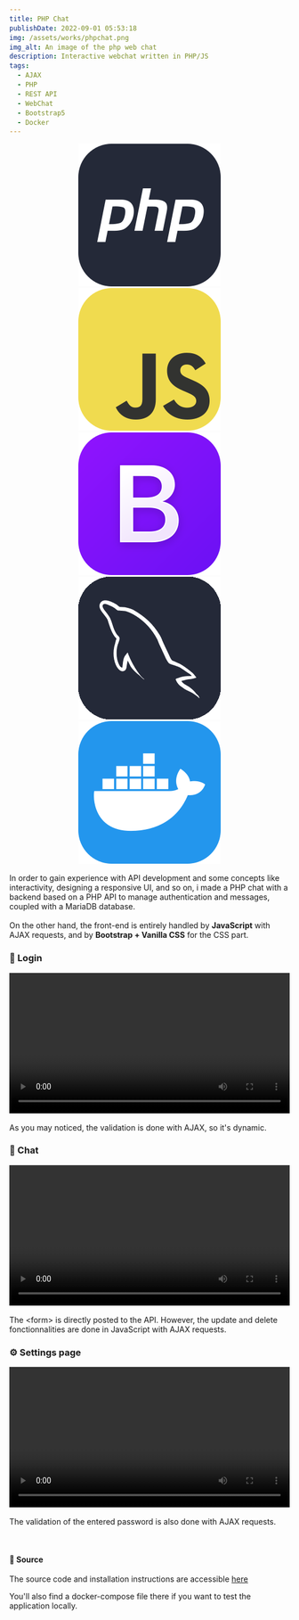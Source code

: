 ```yaml
---
title: PHP Chat
publishDate: 2022-09-01 05:53:18
img: /assets/works/phpchat.png
img_alt: An image of the php web chat
description: Interactive webchat written in PHP/JS  
tags:
  - AJAX
  - PHP
  - REST API
  - WebChat
  - Bootstrap5
  - Docker
---
```


<div align="center">
  <img class="work-icons" src="/icons/php.png">
  <img class="work-icons" src="/icons/js.png">
  <img class="work-icons" src="/icons/bootstrap.png">
  <img class="work-icons" src="/icons/mysql.png">
  <img class="work-icons" src="/icons/docker.png">
</div>


In order to gain experience with API development and some concepts like interactivity, designing a responsive UI, and so on, i made a PHP chat with a backend based on a PHP API to manage authentication and messages, coupled with a MariaDB database.
<br><br>
On the other hand, the front-end is entirely handled by **JavaScript** with AJAX requests, and by **Bootstrap + Vanilla CSS** for the CSS part.

### 🔐 Login

<video controls style="width: 100%;">
  <source src="https://github.com/NullBrunk/Chat.php/assets/125673909/d5de75cd-9410-4fae-b0c1-2001a0a46c63" type="video/mp4" />
</video>

As you may noticed, the validation is done with AJAX, so it's dynamic.

### 💬 Chat 

<video controls style="width: 100%;">
  <source src="https://github.com/NullBrunk/Chat.php/assets/125673909/57a08d7c-36eb-4879-a80d-c4a467fbe4b5" type="video/mp4" />
</video>

The \<form\> is directly posted to the API. However, the update and delete fonctionnalities are done in JavaScript with AJAX requests.

### ⚙️ Settings page

<video controls style="width: 100%;">
  <source src="https://github.com/NullBrunk/Chat.php/assets/125673909/8b722d85-87a6-4c55-b98c-7414ab3b9157" type="video/mp4" />
</video>

The validation of the entered password is also done with AJAX requests.

<br>


#### 📂 Source

The source code and installation instructions are accessible <a href="https://github.com/NullBrunk/Chat.php" target="_blank">here</a>

You'll also find a docker-compose file there if you want to test the application locally.

